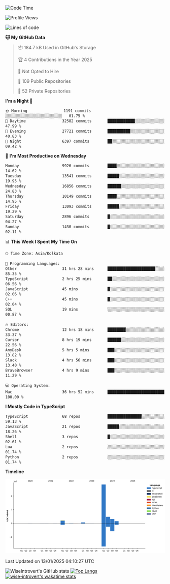 <!--START_SECTION:waka-->
![Code Time](http://img.shields.io/badge/Code%20Time-2%2C111%20hrs%2020%20mins-blue)

![Profile Views](http://img.shields.io/badge/Profile%20Views-0-blue)

![Lines of code](https://img.shields.io/badge/From%20Hello%20World%20I%27ve%20Written-40.8%20million%20lines%20of%20code-blue)

**🐱 My GitHub Data** 

> 📦 184.7 kB Used in GitHub's Storage 
 > 
> 🏆 4 Contributions in the Year 2025
 > 
> 🚫 Not Opted to Hire
 > 
> 📜 109 Public Repositories 
 > 
> 🔑 52 Private Repositories 
 > 
**I'm a Night 🦉** 

```text
🌞 Morning                1191 commits        ░░░░░░░░░░░░░░░░░░░░░░░░░   01.75 % 
🌆 Daytime                32582 commits       ████████████░░░░░░░░░░░░░   47.99 % 
🌃 Evening                27721 commits       ██████████░░░░░░░░░░░░░░░   40.83 % 
🌙 Night                  6397 commits        ██░░░░░░░░░░░░░░░░░░░░░░░   09.42 % 
```
📅 **I'm Most Productive on Wednesday** 

```text
Monday                   9926 commits        ████░░░░░░░░░░░░░░░░░░░░░   14.62 % 
Tuesday                  13541 commits       █████░░░░░░░░░░░░░░░░░░░░   19.95 % 
Wednesday                16856 commits       ██████░░░░░░░░░░░░░░░░░░░   24.83 % 
Thursday                 10149 commits       ████░░░░░░░░░░░░░░░░░░░░░   14.95 % 
Friday                   13093 commits       █████░░░░░░░░░░░░░░░░░░░░   19.29 % 
Saturday                 2896 commits        █░░░░░░░░░░░░░░░░░░░░░░░░   04.27 % 
Sunday                   1430 commits        █░░░░░░░░░░░░░░░░░░░░░░░░   02.11 % 
```


📊 **This Week I Spent My Time On** 

```text
🕑︎ Time Zone: Asia/Kolkata

💬 Programming Languages: 
Other                    31 hrs 28 mins      █████████████████████░░░░   85.35 % 
TypeScript               2 hrs 25 mins       ██░░░░░░░░░░░░░░░░░░░░░░░   06.56 % 
JavaScript               45 mins             █░░░░░░░░░░░░░░░░░░░░░░░░   02.06 % 
C++                      45 mins             █░░░░░░░░░░░░░░░░░░░░░░░░   02.04 % 
SQL                      19 mins             ░░░░░░░░░░░░░░░░░░░░░░░░░   00.87 % 

🔥 Editors: 
Chrome                   12 hrs 18 mins      ████████░░░░░░░░░░░░░░░░░   33.37 % 
Cursor                   8 hrs 19 mins       ██████░░░░░░░░░░░░░░░░░░░   22.56 % 
AnyDesk                  5 hrs 5 mins        ███░░░░░░░░░░░░░░░░░░░░░░   13.82 % 
Slack                    4 hrs 56 mins       ███░░░░░░░░░░░░░░░░░░░░░░   13.40 % 
BraveBrowser             4 hrs 9 mins        ███░░░░░░░░░░░░░░░░░░░░░░   11.29 % 

💻 Operating System: 
Mac                      36 hrs 52 mins      █████████████████████████   100.00 % 
```

**I Mostly Code in TypeScript** 

```text
TypeScript               68 repos            ███████████████░░░░░░░░░░   59.13 % 
JavaScript               21 repos            █████░░░░░░░░░░░░░░░░░░░░   18.26 % 
Shell                    3 repos             █░░░░░░░░░░░░░░░░░░░░░░░░   02.61 % 
Lua                      2 repos             ░░░░░░░░░░░░░░░░░░░░░░░░░   01.74 % 
Python                   2 repos             ░░░░░░░░░░░░░░░░░░░░░░░░░   01.74 % 
```



**Timeline**

![Lines of Code chart](https://raw.githubusercontent.com/wise-introvert/wise-introvert/master/assets/bar_graph.png)


 Last Updated on 13/01/2025 04:10:27 UTC
<!--END_SECTION:waka-->

![WiseIntrovert's GitHub stats](https://github-readme-stats.vercel.app/api?username=wise-introvert&count_private=true&show_icons=true)
[![Top Langs](https://github-readme-stats.vercel.app/api/top-langs/?username=wise-introvert&langs_count=10)](https://github.com/anuraghazra/github-readme-stats)
[![wise-introvert's wakatime stats](https://github-readme-stats.vercel.app/api/wakatime?username=wiseintrovert)](https://github.com/anuraghazra/github-readme-stats)
